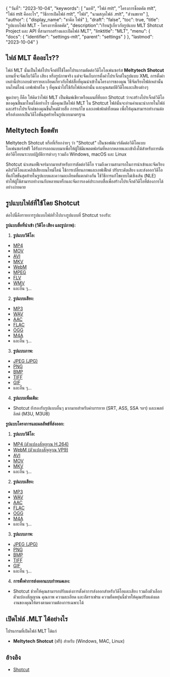 {
"วันที่": "2023-10-04",
  "keywords": [
"มลที",
"ไฟล์ mlt",
"โครงการช็อตคัต mlt",
"ไฟล์ mlt คืออะไร",
"วิธีการเปิดไฟล์ mlt",
"ไฟล์",
"นามสกุลไฟล์ .mlt",
"ส่วนขยาย"
],
  "author": {
"display_name": "ชาคีล ไฟซ์"
},
"draft": "false",
"toc": true,
"title": "รูปแบบไฟล์ MLT - โครงการช็อตคัต",
  "description":"เรียนรู้เกี่ยวกับรูปแบบ MLT Shotcut Project และ API ที่สามารถสร้างและเปิดไฟล์ MLT",
  "linktitle": "MLT",
  "menu": {
    "docs": {
      "identifier": "settings-mlt",
      "parent": "settings"
}
},
"lastmod": "2023-10-04"
}

## ไฟล์ MLT คืออะไร??

ไฟล์ MLT นั้นเป็นไฟล์โปรเจ็กต์ที่ใช้โดยโปรแกรมตัดต่อวิดีโอโอเพ่นซอร์ส **Meltytech Shotcut** แทนที่จะจัดเก็บวิดีโอ เสียง หรือรูปภาพจริง แต่จะจัดเก็บการตั้งค่าโปรเจ็กต์ในรูปแบบ XML การตั้งค่าเหล่านี้ประกอบด้วยรายละเอียดเกี่ยวกับไฟล์สื่อที่คุณนำเข้าในโครงการของคุณ วิธีจัดเรียงไฟล์เหล่านั้นบนไทม์ไลน์ เอฟเฟกต์ใด ๆ ที่คุณนำไปใช้กับไฟล์เหล่านั้น และคุณสมบัติวิดีโอและเสียงต่างๆ

พูดง่ายๆ ก็คือ ให้คิดว่าไฟล์ MLT เป็นพิมพ์เขียวหรือแผนที่ที่บอก Shotcut ว่าจะสร้างโปรเจ็กต์วิดีโอของคุณขึ้นมาใหม่ได้อย่างไร เมื่อคุณเปิดไฟล์ MLT ใน Shotcut ไฟล์นั้นจะอ่านคำแนะนำภายในไฟล์และสร้างโปรเจ็กต์ของคุณขึ้นใหม่ด้วยสื่อ การแก้ไข และเอฟเฟกต์ทั้งหมด เพื่อให้คุณสามารถทำงานต่อหรือส่งออกเป็นวิดีโอขั้นสุดท้ายในรูปแบบมาตรฐาน

## Meltytech ช็อตคัท

Meltytech Shotcut หรือที่เรียกง่ายๆ ว่า "Shotcut" เป็นซอฟต์แวร์ตัดต่อวิดีโอแบบโอเพ่นซอร์สฟรี ได้รับการออกแบบมาเพื่อให้ผู้ใช้มีแพลตฟอร์มที่หลากหลายและเข้าถึงได้สำหรับการตัดต่อวิดีโอบนระบบปฏิบัติการต่างๆ รวมถึง Windows, macOS และ Linux

Shotcut นำเสนอฟีเจอร์มากมายสำหรับการตัดต่อวิดีโอ รวมถึงความสามารถในการนำเข้าและจัดเรียงคลิปวิดีโอและคลิปเสียงบนไทม์ไลน์ ใช้การเปลี่ยนภาพและเอฟเฟ็กต์ ปรับระดับเสียง และส่งออกวิดีโอที่แก้ไขขั้นสุดท้ายในรูปแบบและความละเอียดที่แตกต่างกัน ใช้วิธีการแก้ไขแบบไม่เชิงเส้น (NLE) ทำให้ผู้ใช้สามารถทำงานกับหลายแทร็กและจัดการองค์ประกอบสื่อเพื่อสร้างโปรเจ็กต์วิดีโอที่ต้องการได้อย่างง่ายดาย

## รูปแบบไฟล์ที่ใช้โดย Shotcut

ต่อไปนี้คือรายการรูปแบบไฟล์ทั่วไปบางรูปแบบที่ Shotcut รองรับ:

**รูปแบบสื่อที่นำเข้า (วิดีโอ เสียง และรูปภาพ):**

1. **รูปแบบวิดีโอ:**
    








- [MP4](/th/วิดีโอ/mp4/)
- [MOV](/th/วิดีโอ/mov/)
- [AVI](/th/วิดีโอ/avi/)
- [MKV](/th/วิดีโอ/mkv/)
- [WebM](/th/วิดีโอ/webm/)
- [MPEG](/th/วิดีโอ/mpeg/)
- [FLV](/th/วิดีโอ/flv/)
- [WMV](/th/วิดีโอ/wmv/)
- และอื่น ๆ...
2. **รูปแบบเสียง:**
    








- [MP3](/th/เสียง/mp3/)
- [WAV](/th/เสียง/wav/)
- [AAC](/th/เสียง/aac/)
- [FLAC](/th/เสียง/flac/)
- [OGG](/th/เสียง/ogg/)
- [M4A](/th/เสียง/m4a/)
- และอื่น ๆ...
3. **รูปแบบภาพ:**
    








- [JPEG (JPG)](/th/image/jpeg/)
- [PNG](/th/image/png/)
- [BMP](/th/รูปภาพ/bmp/)
- [TIFF](/th/image/tiff/)
- [GIF](/th/image/gif/)
- และอื่น ๆ...
4. **รูปแบบเพิ่มเติม:**
    








- Shotcut ยังรองรับรูปแบบอื่นๆ มากมายสำหรับคำบรรยาย (SRT, ASS, SSA ฯลฯ) และเพลย์ลิสต์ (M3U, M3U8)

**รูปแบบโครงการและผลลัพธ์ที่ส่งออก:**

1. **รูปแบบวิดีโอ:**
    








- [MP4 (ตัวแปลงสัญญาณ H.264)](/th/video/mp4/)
- [WebM (ตัวแปลงสัญญาณ VP9)](/th/video/webm/)
- [AVI](/th/วิดีโอ/avi/)
- [MOV](/th/วิดีโอ/mov/)
- [MKV](/th/วิดีโอ/mkv/)
- และอื่น ๆ...
2. **รูปแบบเสียง:**
    








- [MP3](/th/เสียง/mp3/)
- [WAV](/th/เสียง/wav/)
- [AAC](/th/เสียง/aac/)
- [FLAC](/th/เสียง/flac/)
- [OGG](/th/เสียง/ogg/)
- [M4A](/th/เสียง/m4a/)
- และอื่น ๆ...
3. **รูปแบบภาพ:**
    








- [JPEG (JPG)](/th/image/jpeg/)
- [PNG](/th/image/png/)
- [BMP](/th/รูปภาพ/bmp/)
- [TIFF](/th/image/tiff/)
- [GIF](/th/image/gif/)
- และอื่น ๆ...
4. **การตั้งค่าการส่งออกแบบกำหนดเอง:**
    








- Shotcut ช่วยให้คุณสามารถปรับแต่งการตั้งค่าการส่งออกสำหรับวิดีโอและเสียง รวมถึงตัวเลือกตัวแปลงสัญญาณ คุณภาพ ความละเอียด และอัตราเฟรม ความยืดหยุ่นนี้ช่วยให้คุณปรับแต่งผลงานของคุณให้ตรงตามความต้องการเฉพาะได้

## เปิดไฟล์ .MLT ได้อย่างไร

โปรแกรมที่เปิดไฟล์ MLT ได้แก่

- **Meltytech Shotcut** (ฟรี) สำหรับ (Windows, MAC, Linux)

## อ้างอิง
* [Shotcut](https://en.wikipedia.org/wiki/Shotcut)
